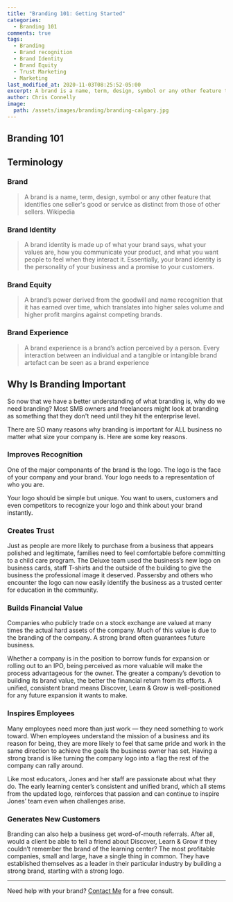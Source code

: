 ```yaml
---
title: "Branding 101: Getting Started"
categories:
  - Branding 101
comments: true
tags:
  - Branding 
  - Brand recognition 
  - Brand Identity
  - Brand Equity
  - Trust Marketing
  - Marketing
last_modified_at: 2020-11-03T08:25:52-05:00
excerpt: A brand is a name, term, design, symbol or any other feature that identifies one seller's good or service as distinct from those of other sellers. Wikipedia
author: Chris Connelly
image:
  path: /assets/images/branding/branding-calgary.jpg
---
```


## Branding 101

## Terminology

### Brand

>A brand is a name, term, design, symbol or any other feature that identifies one seller's good or service as distinct from those of other sellers. Wikipedia

### Brand Identity

>A brand identity is made up of what your brand says, what your values are, how you communicate your product, and what you want people to feel when they interact it. Essentially, your brand identity is the personality of your business and a promise to your customers.

### Brand Equity

>A brand’s power derived from the goodwill and name recognition that it has earned over time, which translates into higher sales volume and higher profit margins against competing brands.

### Brand Experience

>A brand experience is a brand’s action perceived by a person. Every interaction between an individual and a tangible or intangible brand artefact can be seen as a brand experience

## Why Is Branding Important

So now that we have a better understanding of what branding is, why do we need branding? Most SMB owners and freelancers might look at branding as something that they don't need until they hit the enterprise level.

There are SO many reasons why branding is important for ALL business no matter what size your company is. Here are some key reasons.

### Improves Recognition

One of the major componants of the brand is the logo. The logo is the face of your company and your brand. Your logo needs to a representation of who you are.

Your logo should be simple but unique. You want to users, customers and even competitors to recognize your logo and think about your brand instantly.

### Creates Trust

Just as people are more likely to purchase from a business that appears polished and legitimate, families need to feel comfortable before committing to a child care program. The Deluxe team used the business’s new logo on business cards, staff T-shirts and the outside of the building to give the business the professional image it deserved. Passersby and others who encounter the logo can now easily identify the business as a trusted center for education in the community.

### Builds Financial Value

Companies who publicly trade on a stock exchange are valued at many times the actual hard assets of the company. Much of this value is due to the branding of the company. A strong brand often guarantees future business.

Whether a company is in the position to borrow funds for expansion or rolling out to an IPO, being perceived as more valuable will make the process advantageous for the owner. The greater a company’s devotion to building its brand value, the better the financial return from its efforts. A unified, consistent brand means Discover, Learn & Grow is well-positioned for any future expansion it wants to make.

### Inspires Employees

Many employees need more than just work — they need something to work toward. When employees understand the mission of a business and its reason for being, they are more likely to feel that same pride and work in the same direction to achieve the goals the business owner has set. Having a strong brand is like turning the company logo into a flag the rest of the company can rally around.

Like most educators, Jones and her staff are passionate about what they do. The early learning center’s consistent and unified brand, which all stems from the updated logo, reinforces that passion and can continue to inspire Jones’ team even when challenges arise.

### Generates New Customers

Branding can also help a business get word-of-mouth referrals. After all, would a client be able to tell a friend about Discover, Learn & Grow if they couldn’t remember the brand of the learning center? The most profitable companies, small and large, have a single thing in common. They have established themselves as a leader in their particular industry by building a strong brand, starting with a strong logo.

---

Need help with your brand? [Contact Me](https://chrisconnelly.dev) for a free consult.
